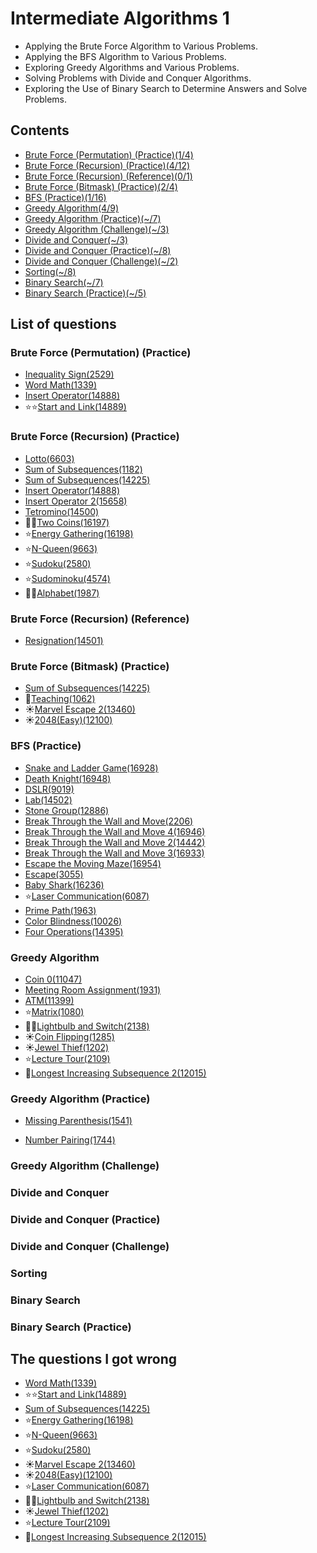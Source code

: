 Intermediate Algorithms 1
================

- Applying the Brute Force Algorithm to Various Problems.
- Applying the BFS Algorithm to Various Problems.
- Exploring Greedy Algorithms and Various Problems.
- Solving Problems with Divide and Conquer Algorithms.
- Exploring the Use of Binary Search to Determine Answers and Solve Problems.

Contents
-----------------

- [Brute Force (Permutation) (Practice)(1/4)](#brute-force-permutation-practice)
- [Brute Force (Recursion) (Practice)(4/12)](#brute-force-recursion-practice)
- [Brute Force (Recursion) (Reference)(0/1)](#brute-force-recursion-reference)
- [Brute Force (Bitmask) (Practice)(2/4)](#brute-force-bitmask-practice)
- [BFS (Practice)(1/16)](#bfs-practice)
- [Greedy Algorithm(4/9)](#greedy-algorithm)
- [Greedy Algorithm (Practice)(~/7)](#greedy-algorithm-practice)
- [Greedy Algorithm (Challenge)(~/3)](#greedy-algorithm-challenge)
- [Divide and Conquer(~/3)](#divide-and-conquer)
- [Divide and Conquer (Practice)(~/8)](#divide-and-conquer-practice)
- [Divide and Conquer (Challenge)(~/2)](#divide-and-conquer-challenge)
- [Sorting(~/8)](#sorting)
- [Binary Search(~/7)](#binary-search)
- [Binary Search (Practice)(~/5)](#binary-search-practice)

List of questions
------------

### Brute Force (Permutation) (Practice)

- [Inequality Sign(2529)](https://github.com/yoru4890/coding_test/blob/main/baekjoon/intermediate_algorithms_1/2529.md)
- [Word Math(1339)](https://github.com/yoru4890/coding_test/blob/main/baekjoon/intermediate_algorithms_1/1339.md)
- [Insert Operator(14888)](https://github.com/yoru4890/coding_test/blob/main/baekjoon/intermediate_algorithms_1/14888.md)
- ⭐⭐[Start and Link(14889)](https://github.com/yoru4890/coding_test/blob/main/baekjoon/intermediate_algorithms_1/14889.md)


### Brute Force (Recursion) (Practice)

- [Lotto(6603)](https://github.com/yoru4890/coding_test/blob/main/baekjoon/intermediate_algorithms_1/6603.md)
- [Sum of Subsequences(1182)](https://github.com/yoru4890/coding_test/blob/main/baekjoon/intermediate_algorithms_1/1182.md)
- [Sum of Subsequences(14225)](https://github.com/yoru4890/coding_test/blob/main/baekjoon/intermediate_algorithms_1/14225.md)
- [Insert Operator(14888)](https://github.com/yoru4890/coding_test/blob/main/baekjoon/intermediate_algorithms_1/14888.md)
- [Insert Operator 2(15658)](https://github.com/yoru4890/coding_test/blob/main/baekjoon/intermediate_algorithms_1/15658.md)
- [Tetromino(14500)](https://github.com/yoru4890/coding_test/blob/main/baekjoon/intermediate_algorithms_1/14500.md)
- 🌟🌟[Two Coins(16197)](https://github.com/yoru4890/coding_test/blob/main/baekjoon/intermediate_algorithms_1/16197.md)
- ⭐[Energy Gathering(16198)](https://github.com/yoru4890/coding_test/blob/main/baekjoon/intermediate_algorithms_1/16198.md)
- ⭐[N-Queen(9663)](https://github.com/yoru4890/coding_test/blob/main/baekjoon/intermediate_algorithms_1/9663.md)
- ⭐[Sudoku(2580)](https://github.com/yoru4890/coding_test/blob/main/baekjoon/intermediate_algorithms_1/2580.md)
- ⭐[Sudominoku(4574)](https://github.com/yoru4890/coding_test/blob/main/baekjoon/intermediate_algorithms_1/4574.md)
- 🌙🌙[Alphabet(1987)](https://github.com/yoru4890/coding_test/blob/main/baekjoon/intermediate_algorithms_1/1987.md)

### Brute Force (Recursion) (Reference)

- [Resignation(14501)](https://github.com/yoru4890/coding_test/blob/main/baekjoon/intermediate_algorithms_1/14501.md)

### Brute Force (Bitmask) (Practice)

- [Sum of Subsequences(14225)](https://github.com/yoru4890/coding_test/blob/main/baekjoon/intermediate_algorithms_1/14225.md)
- 🌟[Teaching(1062)](https://github.com/yoru4890/coding_test/blob/main/baekjoon/intermediate_algorithms_1/1062.md)
- ☀️[Marvel Escape 2(13460)](https://github.com/yoru4890/coding_test/blob/main/baekjoon/intermediate_algorithms_1/13460.md)
- ☀️[2048(Easy)(12100)](https://github.com/yoru4890/coding_test/blob/main/baekjoon/intermediate_algorithms_1/12100.md)

### BFS (Practice)

- [Snake and Ladder Game(16928)](https://github.com/yoru4890/coding_test/blob/main/baekjoon/intermediate_algorithms_1/16928.md)
- [Death Knight(16948)](https://github.com/yoru4890/coding_test/blob/main/baekjoon/intermediate_algorithms_1/16948.md)
- [DSLR(9019)](https://github.com/yoru4890/coding_test/blob/main/baekjoon/intermediate_algorithms_1/9019.md)
- [Lab(14502)](https://github.com/yoru4890/coding_test/blob/main/baekjoon/intermediate_algorithms_1/14502.md)
- [Stone Group(12886)](https://github.com/yoru4890/coding_test/blob/main/baekjoon/intermediate_algorithms_1/12886.md)
- [Break Through the Wall and Move(2206)](https://github.com/yoru4890/coding_test/blob/main/baekjoon/intermediate_algorithms_1/2206.md)
- [Break Through the Wall and Move 4(16946)](https://github.com/yoru4890/coding_test/blob/main/baekjoon/intermediate_algorithms_1/16946.md)
- [Break Through the Wall and Move 2(14442)](https://github.com/yoru4890/coding_test/blob/main/baekjoon/intermediate_algorithms_1/14442.md)
- [Break Through the Wall and Move 3(16933)](https://github.com/yoru4890/coding_test/blob/main/baekjoon/intermediate_algorithms_1/16933.md)
- [Escape the Moving Maze(16954)](https://github.com/yoru4890/coding_test/blob/main/baekjoon/intermediate_algorithms_1/16954.md)
- [Escape(3055)](https://github.com/yoru4890/coding_test/blob/main/baekjoon/intermediate_algorithms_1/3055.md)
- [Baby Shark(16236)](https://github.com/yoru4890/coding_test/blob/main/baekjoon/intermediate_algorithms_1/16236.md)
- ⭐[Laser Communication(6087)](https://github.com/yoru4890/coding_test/blob/main/baekjoon/intermediate_algorithms_1/6087.md)
- [Prime Path(1963)](https://github.com/yoru4890/coding_test/blob/main/baekjoon/intermediate_algorithms_1/1963.md)
- [Color Blindness(10026)](https://github.com/yoru4890/coding_test/blob/main/baekjoon/intermediate_algorithms_1/10026.md)
- [Four Operations(14395)](https://github.com/yoru4890/coding_test/blob/main/baekjoon/intermediate_algorithms_1/14395.md)

### Greedy Algorithm

- [Coin 0(11047)](https://github.com/yoru4890/coding_test/blob/main/baekjoon/intermediate_algorithms_1/11047.md)
- [Meeting Room Assignment(1931)](https://github.com/yoru4890/coding_test/blob/main/baekjoon/intermediate_algorithms_1/1931.md)
- [ATM(11399)](https://github.com/yoru4890/coding_test/blob/main/baekjoon/intermediate_algorithms_1/11399.md)
- ⭐[Matrix(1080)](https://github.com/yoru4890/coding_test/blob/main/baekjoon/intermediate_algorithms_1/1080.md)
- 🌟🌟[Lightbulb and Switch(2138)](https://github.com/yoru4890/coding_test/blob/main/baekjoon/intermediate_algorithms_1/2138.md)
- ☀️[Coin Flipping(1285)](https://github.com/yoru4890/coding_test/blob/main/baekjoon/intermediate_algorithms_1/1285.md)
- ☀️[Jewel Thief(1202)](https://github.com/yoru4890/coding_test/blob/main/baekjoon/intermediate_algorithms_1/1202.md)
- ⭐[Lecture Tour(2109)](https://github.com/yoru4890/coding_test/blob/main/baekjoon/intermediate_algorithms_1/2109.md)
- 🌟[Longest Increasing Subsequence 2(12015)](https://github.com/yoru4890/coding_test/blob/main/baekjoon/intermediate_algorithms_1/12015.md)

### Greedy Algorithm (Practice)

- [Missing Parenthesis(1541)](https://github.com/yoru4890/coding_test/blob/main/baekjoon/intermediate_algorithms_1/1541.md)

- [Number Pairing(1744)]()

### Greedy Algorithm (Challenge)

### Divide and Conquer

### Divide and Conquer (Practice)

### Divide and Conquer (Challenge)

### Sorting

### Binary Search

### Binary Search (Practice)


The questions I got wrong
-------------

- [Word Math(1339)](https://github.com/yoru4890/coding_test/blob/main/baekjoon/intermediate_algorithms_1/1339.md)
- ⭐⭐[Start and Link(14889)](https://github.com/yoru4890/coding_test/blob/main/baekjoon/intermediate_algorithms_1/14889.md)
- [Sum of Subsequences(14225)](https://github.com/yoru4890/coding_test/blob/main/baekjoon/intermediate_algorithms_1/14225.md)
- ⭐[Energy Gathering(16198)](https://github.com/yoru4890/coding_test/blob/main/baekjoon/intermediate_algorithms_1/16198.md)
- ⭐[N-Queen(9663)](https://github.com/yoru4890/coding_test/blob/main/baekjoon/intermediate_algorithms_1/9663.md)
- ⭐[Sudoku(2580)](https://github.com/yoru4890/coding_test/blob/main/baekjoon/intermediate_algorithms_1/2580.md)
- ☀️[Marvel Escape 2(13460)](https://github.com/yoru4890/coding_test/blob/main/baekjoon/intermediate_algorithms_1/13460.md)
- ☀️[2048(Easy)(12100)](https://github.com/yoru4890/coding_test/blob/main/baekjoon/intermediate_algorithms_1/12100.md)
- ⭐[Laser Communication(6087)](https://github.com/yoru4890/coding_test/blob/main/baekjoon/intermediate_algorithms_1/6087.md)
- 🌟🌟[Lightbulb and Switch(2138)](https://github.com/yoru4890/coding_test/blob/main/baekjoon/intermediate_algorithms_1/2138.md)
- ☀️[Jewel Thief(1202)](https://github.com/yoru4890/coding_test/blob/main/baekjoon/intermediate_algorithms_1/1202.md)
- ⭐[Lecture Tour(2109)](https://github.com/yoru4890/coding_test/blob/main/baekjoon/intermediate_algorithms_1/2109.md)
- 🌟[Longest Increasing Subsequence 2(12015)](https://github.com/yoru4890/coding_test/blob/main/baekjoon/intermediate_algorithms_1/12015.md)
